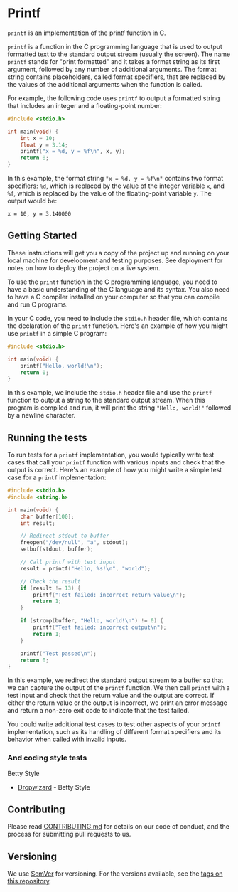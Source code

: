 # Printf

`printf` is an implementation of the printf function in C.

`printf` is a function in the C programming language that is used to output formatted text to the standard output stream (usually the screen). The name `printf` stands for "print formatted" and it takes a format string as its first argument, followed by any number of additional arguments. The format string contains placeholders, called format specifiers, that are replaced by the values of the additional arguments when the function is called.

For example, the following code uses `printf` to output a formatted string that includes an integer and a floating-point number:

```c
#include <stdio.h>

int main(void) {
    int x = 10;
    float y = 3.14;
    printf("x = %d, y = %f\n", x, y);
    return 0;
}
```

In this example, the format string `"x = %d, y = %f\n"` contains two format specifiers: `%d`, which is replaced by the value of the integer variable `x`, and `%f`, which is replaced by the value of the floating-point variable `y`. The output would be:

```
x = 10, y = 3.140000
```




## Getting Started

These instructions will get you a copy of the project up and running on your local machine for development and testing purposes. See deployment for notes on how to deploy the project on a live system.

<!-- ### Prerequisites -->

To use the `printf` function in the C programming language, you need to have a basic understanding of the C language and its syntax. You also need to have a C compiler installed on your computer so that you can compile and run C programs.

In your C code, you need to include the `stdio.h` header file, which contains the declaration of the `printf` function. Here's an example of how you might use `printf` in a simple C program:

```c
#include <stdio.h>

int main(void) {
    printf("Hello, world!\n");
    return 0;
}
```

In this example, we include the `stdio.h` header file and use the `printf` function to output a string to the standard output stream. When this program is compiled and run, it will print the string `"Hello, world!"` followed by a newline character.




## Running the tests

To run tests for a `printf` implementation, you would typically write test cases that call your `printf` function with various inputs and check that the output is correct. Here's an example of how you might write a simple test case for a `printf` implementation:

```c
#include <stdio.h>
#include <string.h>

int main(void) {
    char buffer[100];
    int result;

    // Redirect stdout to buffer
    freopen("/dev/null", "a", stdout);
    setbuf(stdout, buffer);

    // Call printf with test input
    result = printf("Hello, %s!\n", "world");

    // Check the result
    if (result != 13) {
        printf("Test failed: incorrect return value\n");
        return 1;
    }

    if (strcmp(buffer, "Hello, world!\n") != 0) {
        printf("Test failed: incorrect output\n");
        return 1;
    }

    printf("Test passed\n");
    return 0;
}
```

In this example, we redirect the standard output stream to a buffer so that we can capture the output of the `printf` function. We then call `printf` with a test input and check that the return value and the output are correct. If either the return value or the output is incorrect, we print an error message and return a non-zero exit code to indicate that the test failed.

You could write additional test cases to test other aspects of your `printf` implementation, such as its handling of different format specifiers and its behavior when called with invalid inputs.


### And coding style tests

Betty Style
* [Dropwizard](https://github.com/holbertonschool/Betty) - Betty Style



## Contributing

Please read [CONTRIBUTING.md](https://github.com/JoeMakuta/printf) for details on our code of conduct, and the process for submitting pull requests to us.

## Versioning

We use [SemVer](https://github.com/JoeMakuta/printf) for versioning. For the versions available, see the [tags on this repository](https://github.com/JoeMakuta/printf). 

